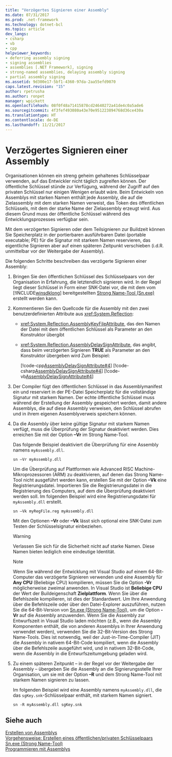 ```yaml
---
title: "Verzögertes Signieren einer Assembly"
ms.date: 07/31/2017
ms.prod: .net-framework
ms.technology: dotnet-bcl
ms.topic: article
dev_langs:
- csharp
- vb
- cpp
helpviewer_keywords:
- deferring assembly signing
- signing assemblies
- assemblies [.NET Framework], signing
- strong-named assemblies, delaying assembly signing
- partial assembly signing
ms.assetid: 9d300e17-5bf1-4360-97da-2aa55efd9070
caps.latest.revision: "15"
author: rpetrusha
ms.author: ronpet
manager: wpickett
ms.openlocfilehash: 08f0f48a71415878cd24640272a41de4c0a5ade6
ms.sourcegitcommit: 4f3fef493080a43e70e951223894768d36ce430a
ms.translationtype: HT
ms.contentlocale: de-DE
ms.lasthandoff: 11/21/2017
---
```

# <a name="delay-signing-an-assembly"></a>Verzögertes Signieren einer Assembly
Organisationen können ein streng geheim gehaltenes Schlüsselpaar verwenden, auf das Entwickler nicht täglich zugreifen können. Der öffentliche Schlüssel stünde zur Verfügung, während der Zugriff auf den privaten Schlüssel nur einigen Wenigen erlaubt wäre. Beim Entwickeln von Assemblys mit starken Namen enthält jede Assembly, die auf die Zielassembly mit dem starken Namen verweist, das Token des öffentlichen Schlüssels, mit dem der starke Name der Zielassembly erzeugt wird. Aus diesem Grund muss der öffentliche Schlüssel während des Entwicklungsprozesses verfügbar sein.  
  
 Mit dem verzögerten Signieren oder dem Teilsignieren zur Buildzeit können Sie Speicherplatz in der portierbaren ausführbaren Datei (portable executable; PE) für die Signatur mit starkem Namen reservieren, das eigentliche Signieren aber auf einen späteren Zeitpunkt verschieben (i.d.R. unmittelbar vor der Weitergabe der Assembly).  
  
 Die folgenden Schritte beschreiben das verzögerte Signieren einer Assembly:  
  
1.  Bringen Sie den öffentlichen Schlüssel des Schlüsselpaars von der Organisation in Erfahrung, die letztendlich signieren wird. In der Regel liegt dieser Schlüssel in Form einer SNK-Datei vor, die mit dem vom [!INCLUDE[winsdklong](../../../includes/winsdklong-md.md)] bereitgestellten [Strong Name-Tool (Sn.exe)](../../../docs/framework/tools/sn-exe-strong-name-tool.md) erstellt werden kann.  
  
2.  Kommentieren Sie den Quellcode für die Assembly mit den zwei benutzerdefinierten Attribute aus <xref:System.Reflection>:  
  
    -   <xref:System.Reflection.AssemblyKeyFileAttribute>, das den Namen der Datei mit dem öffentlichen Schlüssel als Parameter an den Konstruktor übergibt  
  
    -   <xref:System.Reflection.AssemblyDelaySignAttribute>, das angibt, dass beim verzögerten Signieren **TRUE** als Parameter an den Konstruktor übergeben wird Zum Beispiel:  
  
         [!code-cpp[AssemblyDelaySignAttribute#4](../../../samples/snippets/cpp/VS_Snippets_CLR/AssemblyDelaySignAttribute/cpp/source2.cpp#4)]
         [!code-csharp[AssemblyDelaySignAttribute#4](../../../samples/snippets/csharp/VS_Snippets_CLR/AssemblyDelaySignAttribute/cs/source2.cs#4)]
         [!code-vb[AssemblyDelaySignAttribute#4](../../../samples/snippets/visualbasic/VS_Snippets_CLR/AssemblyDelaySignAttribute/vb/source2.vb#4)]  
  
3.  Der Compiler fügt den öffentlichen Schlüssel in das Assemblymanifest ein und reserviert in der PE-Datei Speicherplatz für die vollständige Signatur mit starkem Namen. Der echte öffentliche Schlüssel muss während der Erstellung der Assembly gespeichert werden, damit andere Assemblys, die auf diese Assembly verweisen, den Schlüssel abrufen und in ihrem eigenen Assemblyverweis speichern können.  
  
4.  Da die Assembly über keine gültige Signatur mit starkem Namen verfügt, muss die Überprüfung der Signatur deaktiviert werden. Dies erreichen Sie mit der Option **–Vr** im Strong Name-Tool.  
  
     Das folgende Beispiel deaktiviert die Überprüfung für eine Assembly namens `myAssembly.dll`.  
  
    ```  
    sn –Vr myAssembly.dll  
    ```  
  
     Um die Überprüfung auf Plattformen wie Advanced RISC Machine-Mikroprozessoren (ARM) zu deaktivieren, auf denen das Strong Name-Tool nicht ausgeführt werden kann, erstellen Sie mit der Option **–Vk** eine Registrierungsdatei. Importieren Sie die Registrierungsdatei in die Registrierung des Computers, auf dem die Überprüfung deaktiviert werden soll. Im folgenden Beispiel wird eine Registrierungsdatei für `myAssembly.dll` erstellt.  
  
    ```  
    sn –Vk myRegFile.reg myAssembly.dll  
    ```  
  
     Mit den Optionen **–Vr** oder **–Vk** lässt sich optional eine SNK-Datei zum Testen der Schlüsselsignatur einbeziehen.  
  
    > [!WARNING]
    > Verlassen Sie sich für die Sicherheit nicht auf starke Namen. Diese Namen bieten lediglich eine eindeutige Identität.
  
    > [!NOTE]
    >  Wenn Sie während der Entwicklung mit Visual Studio auf einem 64-Bit-Computer das verzögerte Signieren verwenden und eine Assembly für **Any CPU** (Beliebige CPU) kompilieren, müssen Sie die Option **-Vr** möglicherweise zweimal anwenden. In Visual Studio ist **Beliebige CPU** der Wert der Buildeigenschaft **Zielplattform**. Wenn Sie über die Befehlszeile kompilieren, ist dies der Standardwert. Um Ihre Anwendung über die Befehlszeile oder über den Datei-Explorer auszuführen, nutzen Sie die 64-Bit-Version von [Sn.exe (Strong Name-Tool)](../../../docs/framework/tools/sn-exe-strong-name-tool.md), um die Option **-Vr** auf die Assembly anzuwenden. Wenn Sie die Assembly zur Entwurfszeit in Visual Studio laden möchten (z.B., wenn die Assembly Komponenten enthält, die von anderen Assemblys in Ihrer Anwendung verwendet werden), verwenden Sie die 32-Bit-Version des Strong Name-Tools. Dies ist notwendig, weil der Just-in-Time-Compiler (JIT) die Assembly in nativem 64-Bit-Code kompiliert, wenn die Assembly über die Befehlszeile ausgeführt wird, und in nativem 32-Bit-Code, wenn die Assembly in die Entwurfszeitumgebung geladen wird.  
  
5.  Zu einem späteren Zeitpunkt – in der Regel vor der Weitergabe der Assembly – übergeben Sie die Assembly an die Signierungsstelle Ihrer Organisation, um sie mit der Option **–R** und dem Strong Name-Tool mit starkem Namen signieren zu lassen.  
  
     Im folgenden Beispiel wird eine Assembly namens `myAssembly.dll`, die das `sgKey.snk`-Schlüsselpaar enthält, mit starkem Namen signiert.  
  
    ```  
    sn -R myAssembly.dll sgKey.snk  
    ```  
  
## <a name="see-also"></a>Siehe auch  
 [Erstellen von Assemblys](../../../docs/framework/app-domains/create-assemblies.md)  
 [Vorgehensweise: Erstellen eines öffentlichen/privaten Schlüsselpaars](../../../docs/framework/app-domains/how-to-create-a-public-private-key-pair.md)  
 [Sn.exe (Strong Name-Tool)](../../../docs/framework/tools/sn-exe-strong-name-tool.md)  
 [Programmieren mit Assemblys](../../../docs/framework/app-domains/programming-with-assemblies.md)
